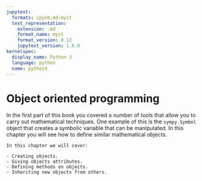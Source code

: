 ```yaml
---
jupytext:
  formats: ipynb,md:myst
  text_representation:
    extension: .md
    format_name: myst
    format_version: 0.12
    jupytext_version: 1.6.0
kernelspec:
  display_name: Python 3
  language: python
  name: python3
---
```


# Object oriented programming

In the first part of this book you covered a number of tools that allow you to
carry out mathematical techniques. One example of this is the `sympy.Symbol`
object that creates a symbolic variable that can be manipulated. In this chapter
you will see how to define similar mathematical objects.

```{important}
In this chapter we will cover:

- Creating objects.
- Giving objects attributes.
- Defining methods on objects.
- Inheriting new objects from others.
```
